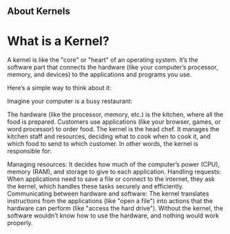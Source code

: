 ## About Kernels
# What is a Kernel?
A kernel is like the "core" or "heart" of an operating system. It’s the software part that connects the hardware (like your computer’s processor, memory, and devices) to the applications and programs you use.

Here’s a simple way to think about it:

Imagine your computer is a busy restaurant:

The hardware (like the processor, memory, etc.) is the kitchen, where all the food is prepared.
Customers use applications (like your browser, games, or word processor) to order food.
The kernel is the head chef. It manages the kitchen staff and resources, deciding what to cook when to cook it, and which food to send to which customer.
In other words, the kernel is responsible for:

Managing resources: It decides how much of the computer’s power (CPU), memory (RAM), and storage to give to each application.
Handling requests: When applications need to save a file or connect to the internet, they ask the kernel, which handles these tasks securely and efficiently.
Communicating between hardware and software: The kernel translates instructions from the applications (like "open a file") into actions that the hardware can perform (like "access the hard drive").
Without the kernel, the software wouldn’t know how to use the hardware, and nothing would work properly.
